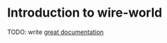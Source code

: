 # Introduction to wire-world

TODO: write [great documentation](http://jacobian.org/writing/what-to-write/)
